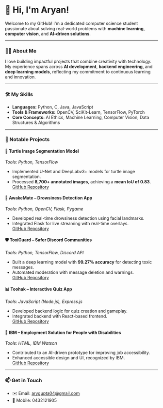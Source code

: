 # 👋 Hi, I'm Aryan!

Welcome to my GitHub! I'm a dedicated computer science student passionate about solving real-world problems with **machine learning**, **computer vision**, and **AI-driven solutions**.

---

### 🧑‍💻 About Me
I love building impactful projects that combine creativity with technology. My experience spans across **AI development**, **backend engineering**, and **deep learning models**, reflecting my commitment to continuous learning and innovation.

---

### 🛠️ My Skills
- **Languages:** Python, C, Java, JavaScript  
- **Tools & Frameworks:** OpenCV, SciKit-Learn, TensorFlow, PyTorch  
- **Core Concepts:** AI Ethics, Machine Learning, Computer Vision, Data Structures & Algorithms

---

### 📂 Notable Projects

#### 🐢 **Turtle Image Segmentation Model**  
*Tools: Python, TensorFlow*  
- Implemented U-Net and DeepLabv3+ models for turtle image segmentation.  
- Processed **8,700+ annotated images**, achieving a **mean IoU of 0.83**.  
[GitHub Repository](https://github.com/arygupta04/visioneerium)

#### 🚀 **AwakeMate – Drowsiness Detection App**  
*Tools: Python, OpenCV, Flask, Pygame*  
- Developed real-time drowsiness detection using facial landmarks.  
- Integrated Flask for live streaming with real-time overlays.  
[GitHub Repository](https://github.com/arygupta04/AwakeMate)

#### 🛡️ **ToxiGuard – Safer Discord Communities**  
*Tools: Python, TensorFlow, Discord API*  
- Built a deep learning model with **99.27% accuracy** for detecting toxic messages.  
- Automated moderation with message deletion and warnings.  
[GitHub Repository](https://github.com/arygupta04/ToxiGuard)

#### 📊 **Toohak – Interactive Quiz App**  
*Tools: JavaScript (Node.js), Express.js*  
- Developed backend logic for quiz creation and gameplay.  
- Integrated backend with React-based frontend.  
[GitHub Repository](https://github.com/arygupta04/toohakQuizApplication)

#### 💼 **IBM – Employment Solution for People with Disabilities**  
*Tools: HTML, IBM Watson*  
- Contributed to an AI-driven prototype for improving job accessibility.  
- Enhanced accessible design and UI, recognized by IBM.  
[GitHub Repository](https://github.com/arygupta04/job-access-improved-prototype)

---

### 📫 Get in Touch
- ✉️ Email: [arygupta04@gmail.com](mailto:arygupta04@gmail.com)
- 📱 Mobile: 0432121905

